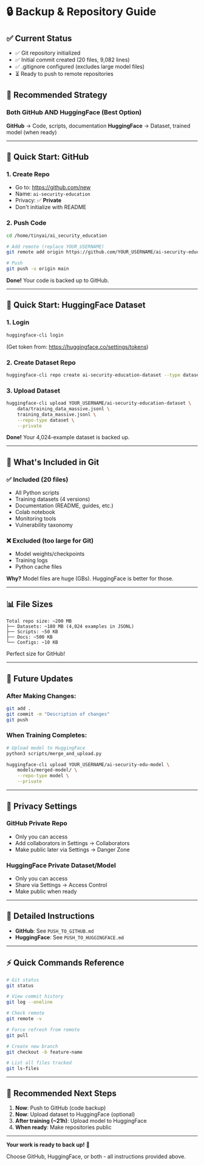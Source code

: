 # 🔒 Backup & Repository Guide

## ✅ Current Status

- ✅ Git repository initialized
- ✅ Initial commit created (20 files, 9,082 lines)
- ✅ .gitignore configured (excludes large model files)
- ⏳ Ready to push to remote repositories

## 🎯 Recommended Strategy

### **Both GitHub AND HuggingFace (Best Option)**

**GitHub** → Code, scripts, documentation
**HuggingFace** → Dataset, trained model (when ready)

---

## 🐙 Quick Start: GitHub

### 1. Create Repo
- Go to: https://github.com/new
- Name: `ai-security-education`
- Privacy: ✅ **Private**
- Don't initialize with README

### 2. Push Code
```bash
cd /home/tinyai/ai_security_education

# Add remote (replace YOUR_USERNAME)
git remote add origin https://github.com/YOUR_USERNAME/ai-security-education.git

# Push
git push -u origin main
```

**Done!** Your code is backed up to GitHub.

---

## 🤗 Quick Start: HuggingFace Dataset

### 1. Login
```bash
huggingface-cli login
```
(Get token from: https://huggingface.co/settings/tokens)

### 2. Create Dataset Repo
```bash
huggingface-cli repo create ai-security-education-dataset --type dataset --private
```

### 3. Upload Dataset
```bash
huggingface-cli upload YOUR_USERNAME/ai-security-education-dataset \
    data/training_data_massive.jsonl \
    training_data_massive.jsonl \
    --repo-type dataset \
    --private
```

**Done!** Your 4,024-example dataset is backed up.

---

## 📁 What's Included in Git

### ✅ Included (20 files)
- All Python scripts
- Training datasets (4 versions)
- Documentation (README, guides, etc.)
- Colab notebook
- Monitoring tools
- Vulnerability taxonomy

### ❌ Excluded (too large for Git)
- Model weights/checkpoints
- Training logs
- Python cache files

**Why?** Model files are huge (GBs). HuggingFace is better for those.

---

## 📊 File Sizes

```
Total repo size: ~200 MB
├── Datasets: ~180 MB (4,024 examples in JSONL)
├── Scripts: ~50 KB
├── Docs: ~500 KB
└── Configs: ~10 KB
```

Perfect size for GitHub!

---

## 🔄 Future Updates

### After Making Changes:
```bash
git add .
git commit -m "Description of changes"
git push
```

### When Training Completes:
```bash
# Upload model to HuggingFace
python3 scripts/merge_and_upload.py

huggingface-cli upload YOUR_USERNAME/ai-security-edu-model \
    models/merged-model/ \
    --repo-type model \
    --private
```

---

## 🔐 Privacy Settings

### GitHub Private Repo
- Only you can access
- Add collaborators in Settings → Collaborators
- Make public later via Settings → Danger Zone

### HuggingFace Private Dataset/Model
- Only you can access
- Share via Settings → Access Control
- Make public when ready

---

## 📖 Detailed Instructions

- **GitHub**: See `PUSH_TO_GITHUB.md`
- **HuggingFace**: See `PUSH_TO_HUGGINGFACE.md`

---

## ⚡ Quick Commands Reference

```bash
# Git status
git status

# View commit history
git log --oneline

# Check remote
git remote -v

# Force refresh from remote
git pull

# Create new branch
git checkout -b feature-name

# List all files tracked
git ls-files
```

---

## 🎯 Recommended Next Steps

1. **Now**: Push to GitHub (code backup)
2. **Now**: Upload dataset to HuggingFace (optional)
3. **After training (~21h)**: Upload model to HuggingFace
4. **When ready**: Make repositories public

---

**Your work is ready to back up!** 🚀

Choose GitHub, HuggingFace, or both - all instructions provided above.
